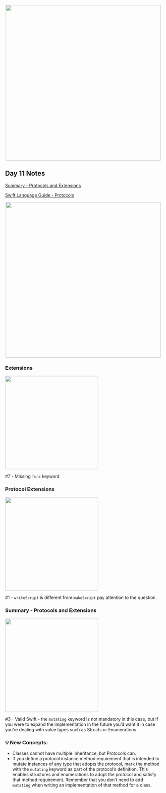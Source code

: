  <p align="center"><img src="https://github.com/neilhiddink/100DaysOfSwift/blob/master/00.%20Resources/banner.png" width="500"></p>

## Day 11 Notes

[Summary - Protocols and Extensions](https://youtu.be/q1UkvM2V07E)

[Swift Language Guide - Protocols](https://docs.swift.org/swift-book/LanguageGuide/Protocols.html)

<p align="center"><img src="https://github.com/neilhiddink/100DaysOfSwift/blob/master/01.%20Days%201-12/011.%20Protocols%20and%20Extensions/Tests/00.%20Day%2011%20Progress%202-11-19.png" width="500"></p>

### Extensions

<img src="https://github.com/neilhiddink/100DaysOfSwift/blob/master/01.%20Days%201-12/011.%20Protocols%20and%20Extensions/Tests/03.%20Extensions%202-11-19.png" width="300">

#7 - Missing `func` keyword

### Protocol Extensions

<img src="https://github.com/neilhiddink/100DaysOfSwift/blob/master/01.%20Days%201-12/011.%20Protocols%20and%20Extensions/Tests/04.%20Protocol%20Extensions%202-11-19.png" width="300">

#1 - `writeScript` is different from `makeScript` pay attention to the question.

### Summary - Protocols and Extensions

<img src="https://github.com/neilhiddink/100DaysOfSwift/blob/master/01.%20Days%201-12/011.%20Protocols%20and%20Extensions/Tests/06.%20Protocols%20and%20Extensions%20-%20Summary%202-11-19.png" width="300">

#3 - Valid Swift - the `mutating` keyword is not mandatory in this case, but if you were to expand the implementation in the future you’d want it in case you’re dealing with value types such as Structs or Enumerations.

### 💡 New Concepts:

- Classes cannot have multiple inheritance, but Protocols can.
- If you define a protocol instance method requirement that is intended to mutate instances of any type that adopts the protocol, mark the method with the `mutating` keyword as part of the protocol’s definition. This enables structures and enumerations to adopt the protocol and satisfy that method requirement. Remember that you don't need to add `mutating` when writing an implementation of that method for a class.
